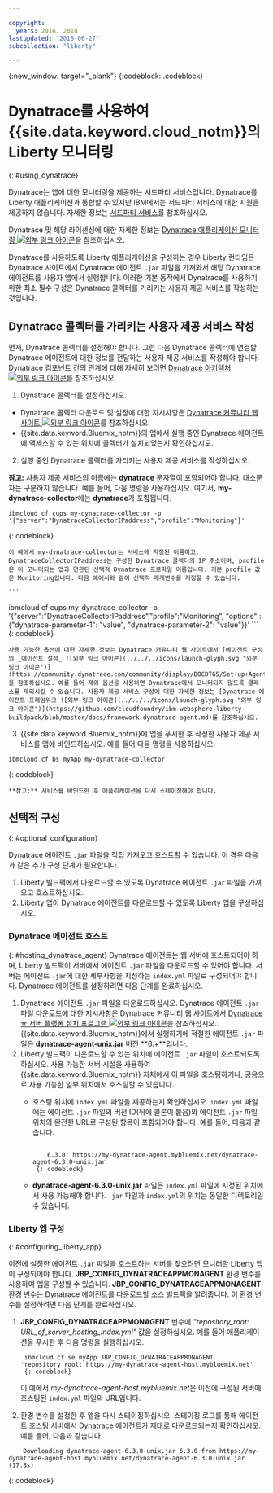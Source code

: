```yaml
---

copyright:
  years: 2016, 2018
lastupdated: "2018-06-27"
subcollection: "liberty"

---
```


{:new_window: target="_blank"}
{:codeblock: .codeblock}

# Dynatrace를 사용하여 {{site.data.keyword.cloud_notm}}의 Liberty 모니터링
{: #using_dynatrace}

Dynatrace는 앱에 대한 모니터링을 제공하는 서드파티 서비스입니다. Dynatrace를 Liberty 애플리케이션과 통합할 수 있지만 IBM에서는 서드파티 서비스에 대한 지원을 제공하지 않습니다. 자세한 정보는 [서드파티 서비스](/docs/runtimes-common/buildpackSupport.html#third-party)를 참조하십시오.

Dynatrace 및 해당 라이센싱에 대한 자세한 정보는 [Dynatrace 애플리케이션 모니터링 ![외부 링크 아이콘](../../../icons/launch-glyph.svg "외부 링크 아이콘")](http://www.dynatrace.com/en/products/application-monitoring.html)을 참조하십시오.

Dynatrace를 사용하도록 Liberty 애플리케이션을 구성하는 경우
Liberty 런타임은 Dynatrace 사이트에서 Dynatrace 에이전트 `.jar` 파일을 가져와서 해당 Dynatrace 에이전트를
사용자 앱에서 실행합니다.  이러한 기본 동작에서
Dynatrace를 사용하기 위한 최소 필수 구성은 Dynatrace 콜렉터를 가리키는
사용자 제공 서비스를 작성하는 것입니다.

## Dynatrace 콜렉터를 가리키는 사용자 제공 서비스 작성

먼저, Dynatrace 콜렉터를 설정해야 합니다.  그런 다음 Dynatrace 콜렉터에 연결할 Dynatrace 에이전트에 대한 정보를 전달하는
사용자 제공 서비스를 작성해야 합니다. Dynatrace 컴포넌트 간의 관계에 대해 자세히 보려면 [Dynatrace 아키텍처 ![외부 링크 아이콘](../../../icons/launch-glyph.svg "외부 링크 아이콘")](https://community.dynatrace.com/community/display/DOCDT65/Architecture)를 참조하십시오.

1. Dynatrace 콜렉터를 설정하십시오.
  * Dynatrace 콜렉터 다운로드 및 설정에 대한 지시사항은 [Dynatrace 커뮤니티 웹 사이트 ![외부 링크 아이콘](../../../icons/launch-glyph.svg "외부 링크 아이콘")](https://community.dynatrace.com/community/display/EVAL/Step+3+-+Connect+Agent+to+Dynatrace)를 참조하십시오.
  * {{site.data.keyword.Bluemix_notm}}의 앱에서 실행 중인 Dynatrace 에이전트에 액세스할 수 있는 위치에 콜렉터가 설치되었는지 확인하십시오.
2. 실행 중인 Dynatrace 콜렉터를 가리키는 사용자 제공 서비스를 작성하십시오.

  **참고:** 사용자 제공 서비스의 이름에는 **dynatrace** 문자열이 포함되어야 합니다. 대소문자는 구분하지 않습니다. 예를 들어, 다음 명령을 사용하십시오. 여기서, **my-dynatrace-collector**에는 **dynatrace**가 포함됩니다.
  ```
  ibmcloud cf cups my-dynatrace-collector -p '{"server":"DynatraceCollectorIPaddress","profile":"Monitoring"}'
  ```
  {: codeblock}

    이 예에서 my-dynatrace-collector는 서비스에 지정된 이름이고, DynatraceCollectorIPaddress는 구성한 Dynatrace 콜렉터의 IP 주소이며, profile은 이 모니터되는 앱과 연관된 선택적 Dynatrace 프로파일 이름입니다. 기본 profile 값은 Monitoring입니다. 다음 예에서와 같이 선택적 매개변수를 지정할 수 있습니다.

    ```
ibmcloud cf cups my-dynatrace-collector -p '{"server":"DynatraceCollectorIPaddress","profile":"Monitoring",
                      "options" : {"dynatrace-parameter-1": "value",
                                   "dynatrace-parameter-2": "value"}}'
    ```
    {: codeblock}

    사용 가능한 옵션에 대한 자세한 정보는 Dynatrace 커뮤니티 웹 사이트에서 [에이전트 구성의 _에이전트 설정_ ![외부 링크 아이콘](../../../icons/launch-glyph.svg "외부 링크 아이콘")](https://community.dynatrace.com/community/display/DOCDT65/Set+up+Agents)을 참조하십시오. 예를 들어 제외 옵션을 사용하면 Dynatrace에서 모니터되지 않도록 클래스를 제외시킬 수 있습니다. 사용자 제공 서비스 구성에 대한 자세한 정보는 [Dynatrace 에이전트 프레임워크 ![외부 링크 아이콘](../../../icons/launch-glyph.svg "외부 링크 아이콘")](https://github.com/cloudfoundry/ibm-websphere-liberty-buildpack/blob/master/docs/framework-dynatrace-agent.md)를 참조하십시오.

3. {{site.data.keyword.Bluemix_notm}}에 앱을 푸시한 후 작성한 사용자 제공 서비스를 앱에 바인드하십시오. 예를 들어 다음 명령을 사용하십시오.
  ```
  ibmcloud cf bs myApp my-dynatrace-collector
  ```
  {: codeblock}

    **참고:** 서비스를 바인드한 후 애플리케이션을 다시 스테이징해야 합니다.

## 선택적 구성
{: #optional_configuration}

Dynatrace 에이전트 `.jar` 파일을 직접 가져오고 호스트할 수 있습니다.  이 경우 다음과 같은
추가 구성 단계가 필요합니다.
1. Liberty 빌드팩에서 다운로드할 수 있도록 Dynatrace 에이전트 `.jar` 파일을 가져오고 호스트하십시오.
2. Liberty 앱이 Dynatrace 에이전트를 다운로드할 수 있도록 Liberty 앱을 구성하십시오.

### Dynatrace 에이전트 호스트
{: #hosting_dynatrace_agent}
Dynatrace 에이전트는 웹 서버에 호스트되어야 하며, Liberty 빌드팩이 서버에서 에이전트 `.jar` 파일을 다운로드할 수 있어야 합니다. 서버는 에이전트 `.jar`에 대한 세부사항을 지정하는 `index.yml` 파일로 구성되어야 합니다. Dynatrace 에이전트를 설정하려면 다음 단계를 완료하십시오.
  1. Dynatrace 에이전트 `.jar` 파일을 다운로드하십시오. Dynatrace 에이전트 `.jar` 파일 다운로드에 대한 지시사항은 Dynatrace 커뮤니티 웹 사이트에서 [Dynatraceㅠ 서버 플랫폼 설치 프로그램 ![외부 링크 아이콘](../../../icons/launch-glyph.svg "외부 링크 아이콘")](https://community.dynatrace.com/community/display/EVAL/Step+1+-+Download+and+install+Dynatrace)을 참조하십시오. {{site.data.keyword.Bluemix_notm}}에서 실행하기에 적절한 에이전트 `.jar` 파일은 **dynatrace-agent-unix.jar** 버전 **6.+**입니다.
  2. Liberty 빌드팩이 다운로드할 수 있는 위치에 에이전트 `.jar` 파일이 호스트되도록 하십시오. 사용 가능한 서버 시설을 사용하여 {{site.data.keyword.Bluemix_notm}} 자체에서 이 파일을 호스팅하거나, 공용으로 사용 가능한 일부 위치에서 호스팅할 수 있습니다.
     * 호스팅 위치에 `index.yml` 파일을 제공하는지 확인하십시오. `index.yml` 파일에는 에이전트 `.jar` 파일의 버전 ID(뒤에 콜론이 붙음)와 에이전트 `.jar` 파일 위치의 완전한 URL로 구성된 항목이 포함되어야 합니다. 예를 들어, 다음과 같습니다.

            ---
               6.3.0: https://my-dynatrace-agent.mybluemix.net/dynatrace-agent-6.3.0-unix.jar
            {: codeblock}

     * **dynatrace-agent-6.3.0-unix.jar** 파일은 `index.yml` 파일에 지정된 위치에서 사용 가능해야 합니다. `.jar` 파일과 `index.yml`의 위치는 동일한 디렉토리일 수 있습니다.

### Liberty 앱 구성
{: #configuring_liberty_app}

이전에 설정한 에이전트 `.jar` 파일을 호스트하는 서버를 찾으려면 모니터할 Liberty 앱이 구성되어야 합니다. **JBP_CONFIG_DYNATRACEAPPMONAGENT** 환경 변수를 사용하여 앱을 구성할 수 있습니다. **JBP_CONFIG_DYNATRACEAPPMONAGENT** 환경 변수는 Dynatrace 에이전트를 다운로드할 소스 빌드팩을 알려줍니다. 이 환경 변수를 설정하려면 다음 단계를 완료하십시오.

1. **JBP_CONFIG_DYNATRACEAPPMONAGENT** 변수에 *"repository_root: URL_of_server_hosting_index.yml"* 값을 설정하십시오. 예를 들어 애플리케이션을 푸시한 후 다음 명령을 실행하십시오.

        ibmcloud cf se myApp JBP_CONFIG_DYNATRACEAPPMONAGENT 'repository_root: https://my-dynatrace-agent-host.mybluemix.net'
        {: codeblock}

    이 예에서 *my-dynatrace-agent-host.mybluemix.net*은 이전에 구성된 서버에 호스팅된 `index.yml` 파일의 URL입니다.

2. 환경 변수를 설정한 후 앱을 다시 스테이징하십시오. 스테이징 로그를 통해 에이전트 호스팅 서버에서 Dynatrace 에이전트가 제대로 다운로드되는지 확인하십시오. 예를 들어, 다음과 같습니다.
```
    Downloading dynatrace-agent-6.3.0-unix.jar 6.3.0 from https://my-dynatrace-agent-host.mybluemix.net/dynatrace-agent-6.3.0-unix.jar (17.8s)
```
{: codeblock}
